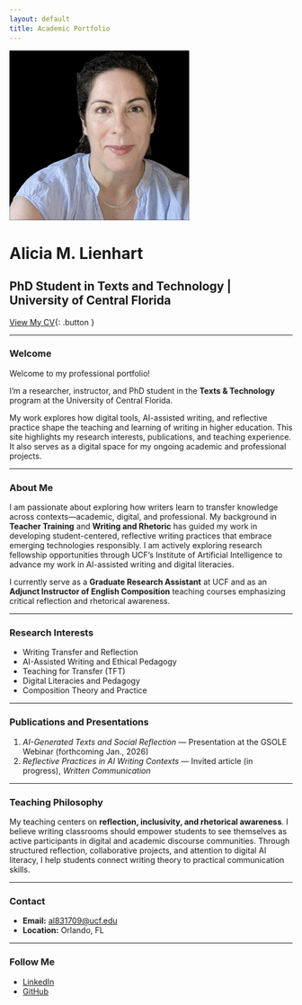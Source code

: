 ```yaml
---
layout: default
title: Academic Portfolio
---
```


![Featured Image](/assets/featured-image.jpg)

# Alicia M. Lienhart  
## PhD Student in Texts and Technology | University of Central Florida  

[View My CV](https://aml1821.github.io/cv/){: .button }

---

### Welcome
Welcome to my professional portfolio!  


I’m a researcher, instructor, and PhD student in the **Texts & Technology** program at the University of Central Florida.  


My work explores how digital tools, AI-assisted writing, and reflective practice shape the teaching and learning of writing in higher education. This site highlights my research interests, publications, and teaching experience. It also serves as a digital space for my ongoing academic and professional projects. 

---

### About Me
I am passionate about exploring how writers learn to transfer knowledge across contexts—academic, digital, and professional. My background in **Teacher Training** and **Writing and Rhetoric** has guided my work in developing student-centered, reflective writing practices that embrace emerging technologies responsibly. I am actively exploring research fellowship opportunities through UCF’s Institute of Artificial Intelligence to advance my work in AI-assisted writing and digital literacies. 


I currently serve as a **Graduate Research Assistant** at UCF and as an **Adjunct Instructor of English Composition** teaching courses emphasizing critical reflection and rhetorical awareness.

---

### Research Interests
- Writing Transfer and Reflection  
- AI-Assisted Writing and Ethical Pedagogy  
- Teaching for Transfer (TFT)  
- Digital Literacies and Pedagogy  
- Composition Theory and Practice  

---

### Publications and Presentations
1. *AI-Generated Texts and Social Reflection* — Presentation at the GSOLE Webinar (forthcoming Jan., 2026)  
2. *Reflective Practices in AI Writing Contexts* — Invited article (in progress), *Written Communication*  

---

### Teaching Philosophy
My teaching centers on **reflection, inclusivity, and rhetorical awareness**. I believe writing classrooms should empower students to see themselves as active participants in digital and academic discourse communities. Through structured reflection, collaborative projects, and attention to digital AI literacy, I help students connect writing theory to practical communication skills.

---

### Contact
- **Email:** al831709@ucf.edu  
- **Location:** Orlando, FL  

---

### Follow Me
- [LinkedIn](https://linkedin.com/in/your_linkedin_profile)  
- [GitHub](https://github.com/AML1821)

